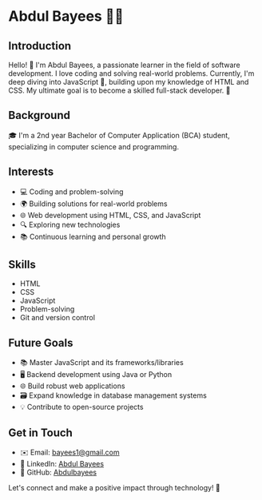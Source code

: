 # Abdul Bayees 👨‍💻

## Introduction
Hello! 👋 I'm Abdul Bayees, a passionate learner in the field of software development. I love coding and solving real-world problems. Currently, I'm deep diving into JavaScript 🚀, building upon my knowledge of HTML and CSS. My ultimate goal is to become a skilled full-stack developer. 💪

## Background
🎓 I'm a 2nd year Bachelor of Computer Application (BCA) student, specializing in computer science and programming. 

## Interests
- 💻 Coding and problem-solving
- 🌍 Building solutions for real-world problems
- 🌐 Web development using HTML, CSS, and JavaScript
- 🔍 Exploring new technologies
- 📚 Continuous learning and personal growth

## Skills
- HTML
- CSS
- JavaScript
- Problem-solving
- Git and version control

## Future Goals
- 📚 Master JavaScript and its frameworks/libraries
- 🖥️ Backend development using Java or Python
- 🌐 Build robust web applications
- 🗃️ Expand knowledge in database management systems
- 💡 Contribute to open-source projects

## Get in Touch
- ✉️ Email: bayees1@gmail.com
- 💼 LinkedIn: [Abdul Bayees](https://www.linkedin.com/in/abdul-bayees-2941b6202/)
- 🐙 GitHub: [Abdulbayees](https://github.com/ab7022dulbayees)

Let's connect and make a positive impact through technology! 🚀
